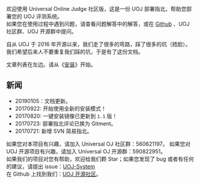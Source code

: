 欢迎使用 Universal Online Judge 社区版，这是一份 UOJ 部署指北，帮助您部署您的 UOJ 评测系统。  
如果您在使用过程中遇到问题，请查看问题解答中的解答，或在 [Github](https://github.com/UniversalOJ/UOJ-System) 、UOJ 社区群、UOJ 开源群中提问。

自从 UOJ 于 2016 年开源以来，我们走了很多的弯路，踩了很多的坑（捂脸）。  
我们希望后来人不要重复我们踩的坑，于是有了这份文档。  

文章列表在左边。请从《[安装](https://universaloj.github.io/post/安装.html)》开始。  

## 新闻
* 20190105：文档更新。
* 20170922: 开始使用全新的安装模式！
* 20170820: 一键安装镜像已更新到 `1.1` 版！
* 20170723: 部署指北评论已换为 Gitment。
* 20170721: 新增 SVN 简易指北。


如果您对本项目有兴趣，请加入 Universal OJ 社区群：560621197。
如果您对 UOJ 开源项目有兴趣，请加入 Universal OJ 开源群：590822951。  
如果我们的项目对您有帮助，欢迎给我们颗 Star；如果您发现了 bug 或者有任何的建议，请提出 issue：[UOJ-System](https://github.com/UniversalOJ/UOJ-System)  
在 Github 上找到我们：[UOJ 开源社区](https://github.com/UniversalOJ)。

